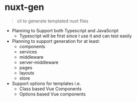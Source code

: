 # nuxt-gen

> cli to generate templated nuxt files

- Planning to Support both Typescript and JavaScript
  - Typescript will be first since I use it and can test easily
- Planning to support generation for at least:
  - components
  - services
  - middleware
  - server-middleware
  - pages
  - layouts
  - store
- Support options for templates i.e.
  - Class based Vue Components
  - Options based Vue components